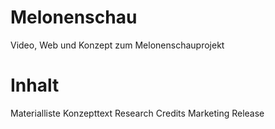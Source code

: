 Melonenschau
============

Video, Web und Konzept zum Melonenschauprojekt


Inhalt
============
Materialliste
Konzepttext
Research
Credits
Marketing
Release
